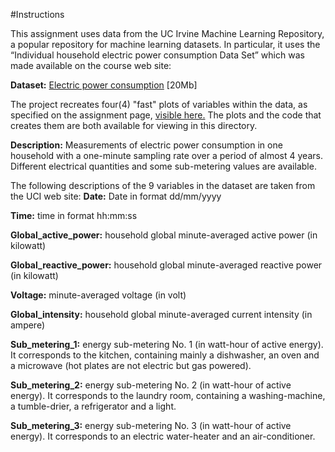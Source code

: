 #Instructions

This assignment uses data from the UC Irvine Machine Learning Repository, a popular repository for machine learning datasets. In 
particular, it uses the “Individual household electric power consumption Data Set” which was made available on the course 
web site:

**Dataset:** [Electric power consumption](https://d396qusza40orc.cloudfront.net/exdata%2Fdata%2Fhousehold_power_consumption.zip) [20Mb]

The project recreates four(4) "fast" plots of variables within the data, as specified on the assignment page, [visible here.](https://www.coursera.org/learn/exploratory-data-analysis/peer/ylVFo/course-project-1) The plots and the code that creates them are both available for viewing in this directory.

**Description:** Measurements of electric power consumption in one household with a one-minute sampling rate over a period of almost 4 years. Different electrical quantities and some sub-metering values are available.

The following descriptions of the 9 variables in the dataset are taken from the UCI web site:
**Date:** Date in format dd/mm/yyyy

**Time:** time in format hh:mm:ss

**Global_active_power:** household global minute-averaged active power (in kilowatt)

**Global_reactive_power:** household global minute-averaged reactive power (in kilowatt)

**Voltage:** minute-averaged voltage (in volt)

**Global_intensity:** household global minute-averaged current intensity (in ampere)

**Sub_metering_1:** energy sub-metering No. 1 (in watt-hour of active energy). It corresponds to the kitchen, containing mainly a dishwasher, an oven and a microwave (hot plates are not electric but gas powered).

**Sub_metering_2:** energy sub-metering No. 2 (in watt-hour of active energy). It corresponds to the laundry room, containing a washing-machine, a tumble-drier, a refrigerator and a light.

**Sub_metering_3:** energy sub-metering No. 3 (in watt-hour of active energy). It corresponds to an electric water-heater and an air-conditioner.
